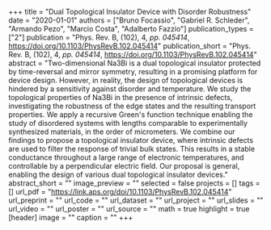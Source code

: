 +++
title = "Dual Topological Insulator Device with Disorder Robustness"
date = "2020-01-01"
authors = ["Bruno Focassio", "Gabriel R. Schleder", "Armando Pezo", "Marcio Costa", "Adalberto Fazzio"]
publication_types = ["2"]
publication = "Phys. Rev. B, (102), 4, _pp. 045414_, https://doi.org/10.1103/PhysRevB.102.045414"
publication_short = "Phys. Rev. B, (102), 4, _pp. 045414_, https://doi.org/10.1103/PhysRevB.102.045414"
abstract = "Two-dimensional Na3Bi is a dual topological insulator protected by time-reversal and mirror symmetry, resulting in a promising platform for device design. However, in reality, the design of topological devices is hindered by a sensitivity against disorder and temperature. We study the topological properties of Na3Bi in the presence of intrinsic defects, investigating the robustness of the edge states and the resulting transport properties. We apply a recursive Green's function technique enabling the study of disordered systems with lengths comparable to experimentally synthesized materials, in the order of micrometers. We combine our findings to propose a topological insulator device, where intrinsic defects are used to filter the response of trivial bulk states. This results in a stable conductance throughout a large range of electronic temperatures, and controllable by a perpendicular electric field. Our proposal is general, enabling the design of various dual topological insulator devices."
abstract_short = ""
image_preview = ""
selected = false
projects = []
tags = []
url_pdf = "https://link.aps.org/doi/10.1103/PhysRevB.102.045414"
url_preprint = ""
url_code = ""
url_dataset = ""
url_project = ""
url_slides = ""
url_video = ""
url_poster = ""
url_source = ""
math = true
highlight = true
[header]
image = ""
caption = ""
+++
